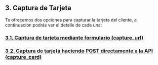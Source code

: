 ## 3. Captura de Tarjeta

Te ofrecemos dos opciones para capturar la tarjeta del cliente, a continuación podrás ver el detalle de cada una:

### [3.1. Captura de tarjeta mediante formulario (capture_url)](formulario-captura-tarjeta.md)
### [3.2. Captura de tarjeta haciendo POST directamente a la API (capture_card)](silent-capture.md)
